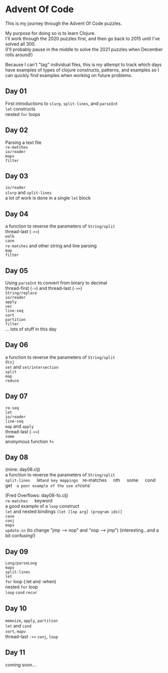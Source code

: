 # Advent Of Code

This is my journey through the Advent Of Code puzzles.  

My purpose for doing so is to learn Clojure.  
I'll work through the 2020 puzzles first, and then go back to 2015 until I've solved all 300.  
(I'll probably pause in the middle to solve the 2021 puzzles when December rolls around!)

Because I can't "tag" individual files, this is my attempt to track which days have examples of
types of clojure constructs, patterns, and examples so I can quickly find examples when working
on future problems.

## Day 01  
First introductions to `slurp`, `split-lines`, and `parseInt`  
`let` constructs  
nested `for` loops  

## Day 02  
Parsing a text file  
`re-matches`  
`io/reader`  
`mapv`  
`filter`  

## Day 03  
`io/reader`  
`slurp` and `split-lines`  
a lot of work is done in a single `let` block  

## Day 04  
a function to reverse the parameters of `String/split`  
thread-last (`->>`)  
`walk`  
`case`  
`re-matches` and other string and line parsing  
`map`  
`filter`  

## Day 05
Using `parseInt` to convert from binary to decimal  
thread-first (`->`) and thread-last (`->>`)   
`String/replace`  
`io/reader`  
`apply`  
`vec`  
`line-seq`  
`sort`  
`partition`  
`filter`  
... lots of stuff in this day  

## Day 06  
a function to reverse the parameters of `String/split`  
`disj`  
`set` and `set/intersection`  
`split`  
`map`  
`reduce`  

## Day 07  
`re-seq`  
`let`  
`io/reader`  
`line-seq`  
`map` and `apply`  
thread-last (`->>`)  
`some`  
anonymous function `fn`  

## Day 08  
(mine: day08.clj)  
a function to reverse the parameters of `String/split`  
`split-lines  
`let` and key mappings  
`re-matches`  
`nth`  
`some`  
`cond`  
`get`  
a poor example of the use of `cons`  

(Fred Overflows: day08-fo.clj)  
`re-matches  
`keyword  
a good example of a `loop` construct  
`let` and nested bindings `(let [[op arg] (program idx)]`  
`case`  
`conj`  
`mapv`  
`update-in` (to change "jmp --> nop" and "nop --> jmp") (interesting...and a bit confusing!)  

## Day 09  
`Long/parseLong`  
`mapv`  
`split-lines`  
`let`  
`for` loop (:let and :when)  
nested `for` loop  
`loop` `cond` `recur`  

## Day 10  
`memoize`, `apply`, `partition`  
`let` and `cond`  
`sort`, `mapv`  
thread-last `->>`
`conj`, `loop`


## Day 11  
coming soon...  

